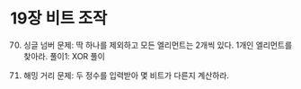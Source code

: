 # 19장 비트 조작

70. 싱글 넘버
    문제: 딱 하나를 제외하고 모든 엘리먼트는 2개씩 있다. 1개인 엘리먼트를 찾아라.
    풀이1: XOR 풀이

71. 해밍 거리
    문제: 두 정수를 입력받아 몇 비트가 다른지 계산하라.
